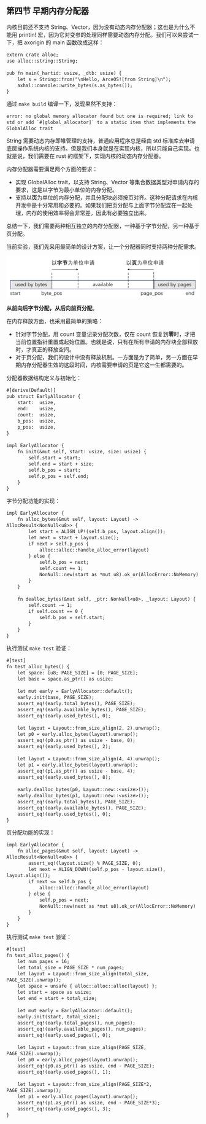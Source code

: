 ## 第四节 早期内存分配器



内核目前还不支持 String、Vector，因为没有动态内存分配器；这也是为什么不能用 println! 宏，因为它对变参的处理同样需要动态内存分配。我们可以来尝试一下，把 axorigin 的 main 函数改成这样：

```rust,ignore
extern crate alloc;
use alloc::string::String;

pub fn main(_hartid: usize, _dtb: usize) {
    let s = String::from("\nHello, ArceOS![from String]\n");
    axhal::console::write_bytes(s.as_bytes());
}
```

通过 `make build` 编译一下，发现果然不支持：

```shell
error: no global memory allocator found but one is required; link to std or add `#[global_allocator]` to a static item that implements the GlobalAlloc trait
```

String 需要动态内存即堆管理的支持，普通应用程序总是经由 std 标准库去申请底层操作系统内核的支持。但是我们本身就是在实现内核，所以只能自己实现。也就是说，我们需要在 rust 的框架下，实现内核的动态内存分配器。

内存分配器需要满足两个方面的要求：

* 实现 GlobalAlloc trait，以支持 String、Vector 等集合数据类型对申请内存的要求，这是以字节为最小单位的内存分配。
* 支持以**页**为单位的内存分配，并且分配块必须按页对齐。这种分配请求在内核开发中是十分常用和必要的。如果我们把页分配与上面字节分配混在一起处理，内存的使用效率将会非常差，因此有必要独立出来。

总结一下，我们需要两种相互独立的内存分配器，一种基于字节分配，另一种基于页分配。

当前实验，我们先采用最简单的设计方案，让一个分配器同时支持两种分配需求。



<div style="text-align:center">
   <img src=".\img\早期内存分配器.svg" alt="早期内存分配器" style="zoom:50%"/>
</div>



**从前向后字节分配，从后向前页分配**。

在内存释放方面，也采用最简单的策略：

* 针对字节分配，用 count 变量记录分配次数，仅在 count 恢复到**零**时，才把当前位置指针重置成起始位置。也就是说，只有在所有申请的内存块全部释放时，才真正的释放空间。
* 对于页分配，我们的设计中没有释放机制。一方面是为了简单，另一方面在早期内存分配器生效的这段时间，内核需要申请的页是它这一生都需要的。

分配器数据结构定义与初始化：

```rust,ignore
#[derive(Default)]
pub struct EarlyAllocator {
    start:  usize,
    end:    usize,
    count:  usize,
    b_pos:  usize,
    p_pos:  usize,
}

impl EarlyAllocator {
    fn init(&mut self, start: usize, size: usize) {
        self.start = start;
        self.end = start + size;
        self.b_pos = start;
        self.p_pos = self.end;
    }
}
```

字节分配功能的实现：

```rust,ignore
impl EarlyAllocator {
	fn alloc_bytes(&mut self, layout: Layout) -> AllocResult<NonNull<u8>> {
        let start = ALIGN_UP!(self.b_pos, layout.align());
        let next = start + layout.size();
        if next > self.p_pos {
            alloc::alloc::handle_alloc_error(layout)
        } else {
            self.b_pos = next;
            self.count += 1;
            NonNull::new(start as *mut u8).ok_or(AllocError::NoMemory)
        }
    }

    fn dealloc_bytes(&mut self, _ptr: NonNull<u8>, _layout: Layout) {
        self.count -= 1;
        if self.count == 0 {
            self.b_pos = self.start;
        }
    }
}
```

执行测试 `make test` 验证：

```rust,ignore
#[test]
fn test_alloc_bytes() {
    let space: [u8; PAGE_SIZE] = [0; PAGE_SIZE];
    let base = space.as_ptr() as usize;

    let mut early = EarlyAllocator::default();
    early.init(base, PAGE_SIZE);
    assert_eq!(early.total_bytes(), PAGE_SIZE);
    assert_eq!(early.available_bytes(), PAGE_SIZE);
    assert_eq!(early.used_bytes(), 0);

    let layout = Layout::from_size_align(2, 2).unwrap();
    let p0 = early.alloc_bytes(layout).unwrap();
    assert_eq!(p0.as_ptr() as usize - base, 0);
    assert_eq!(early.used_bytes(), 2);

    let layout = Layout::from_size_align(4, 4).unwrap();
    let p1 = early.alloc_bytes(layout).unwrap();
    assert_eq!(p1.as_ptr() as usize - base, 4);
    assert_eq!(early.used_bytes(), 8);

    early.dealloc_bytes(p0, Layout::new::<usize>());
    early.dealloc_bytes(p1, Layout::new::<usize>());
    assert_eq!(early.total_bytes(), PAGE_SIZE);
    assert_eq!(early.available_bytes(), PAGE_SIZE);
    assert_eq!(early.used_bytes(), 0);
}
```

页分配功能的实现：

```rust,ignore
impl EarlyAllocator {
	fn alloc_pages(&mut self, layout: Layout) -> AllocResult<NonNull<u8>> {
        assert_eq!(layout.size() % PAGE_SIZE, 0);
        let next = ALIGN_DOWN!(self.p_pos - layout.size(), layout.align());
        if next <= self.b_pos {
            alloc::alloc::handle_alloc_error(layout)
        } else {
            self.p_pos = next;
            NonNull::new(next as *mut u8).ok_or(AllocError::NoMemory)
        }
    }
}
```

执行测试 `make test` 验证：

```rust,ignore
#[test]
fn test_alloc_pages() {
    let num_pages = 16;
    let total_size = PAGE_SIZE * num_pages;
    let layout = Layout::from_size_align(total_size, PAGE_SIZE).unwrap();
    let space = unsafe { alloc::alloc::alloc(layout) };
    let start = space as usize;
    let end = start + total_size;

    let mut early = EarlyAllocator::default();
    early.init(start, total_size);
    assert_eq!(early.total_pages(), num_pages);
    assert_eq!(early.available_pages(), num_pages);
    assert_eq!(early.used_pages(), 0);

    let layout = Layout::from_size_align(PAGE_SIZE, PAGE_SIZE).unwrap();
    let p0 = early.alloc_pages(layout).unwrap();
    assert_eq!(p0.as_ptr() as usize, end - PAGE_SIZE);
    assert_eq!(early.used_pages(), 1);

    let layout = Layout::from_size_align(PAGE_SIZE*2, PAGE_SIZE).unwrap();
    let p1 = early.alloc_pages(layout).unwrap();
    assert_eq!(p1.as_ptr() as usize, end - PAGE_SIZE*3);
    assert_eq!(early.used_pages(), 3);
}
```





<script src="https://utteranc.es/client.js"
        repo="OSLearning365/blog-issues"
        issue-term="pathname"
        theme="github-light"
        crossorigin="anonymous"
        async>
</script>
